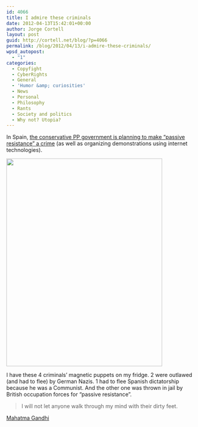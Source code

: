 ```yaml
---
id: 4066
title: I admire these criminals
date: 2012-04-13T15:42:01+00:00
author: Jorge Cortell
layout: post
guid: http://cortell.net/blog/?p=4066
permalink: /blog/2012/04/13/i-admire-these-criminals/
wpsd_autopost:
  - "1"
categories:
  - Copyfight
  - CyberRights
  - General
  - 'Humor &amp; curiosities'
  - News
  - Personal
  - Philosophy
  - Rants
  - Society and politics
  - Why not? Utopia?
---
```

In Spain, <a title="http://www.20minutos.es/noticia/1365573/0/reforma-codigo-penal/internet/resistencia-pasiva/" href="http://www.20minutos.es/noticia/1365573/0/reforma-codigo-penal/internet/resistencia-pasiva/" target="_blank">the conservative PP government is planning to make &#8220;passive resistance&#8221; a crime</a> (as well as organizing demonstrations using internet technologies).

<img class="aligncenter" title="4 criminals" src="https://lh4.googleusercontent.com/-mBDC64YbMzI/T4h9KaFWT-I/AAAAAAAABGo/ZdbxCQRq6Vs/w409-h545-k/20120413_141933.jpg" alt="" width="409" height="545" />

I have these 4 criminals&#8217; magnetic puppets on my fridge. 2 were outlawed (and had to flee) by German Nazis. 1 had to flee Spanish dictatorship because he was a Communist. And the other one was thrown in jail by British occupation forces for &#8220;passive resistance&#8221;.

> I will not let anyone walk through my mind with their dirty feet.

[Mahatma Gandhi](http://www.goodreads.com/author/show/4467789.Mahatma_Gandhi)